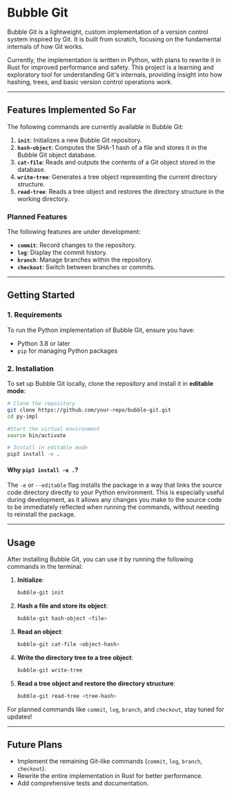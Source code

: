 # Bubble Git

Bubble Git is a lightweight, custom implementation of a version control system inspired by Git. It is built from scratch, focusing on the fundamental internals of how Git works. 

Currently, the implementation is written in Python, with plans to rewrite it in Rust for improved performance and safety. This project is a learning and exploratory tool for understanding Git's internals, providing insight into how hashing, trees, and basic version control operations work.

---

## **Features Implemented So Far**

The following commands are currently available in Bubble Git:

1. **`init`**: Initializes a new Bubble Git repository.
2. **`hash-object`**: Computes the SHA-1 hash of a file and stores it in the Bubble Git object database.
3. **`cat-file`**: Reads and outputs the contents of a Git object stored in the database.
4. **`write-tree`**: Generates a tree object representing the current directory structure.
5. **`read-tree`**: Reads a tree object and restores the directory structure in the working directory.

### **Planned Features**
The following features are under development:

- **`commit`**: Record changes to the repository.
- **`log`**: Display the commit history.
- **`branch`**: Manage branches within the repository.
- **`checkout`**: Switch between branches or commits.

---

## **Getting Started**

### **1. Requirements**
To run the Python implementation of Bubble Git, ensure you have:
- Python 3.8 or later
- `pip` for managing Python packages

### **2. Installation**
To set up Bubble Git locally, clone the repository and install it in **editable mode**:

```bash
# Clone the repository
git clone https://github.com/your-repo/bubble-git.git
cd py-impl

#Start the virtual environment
source bin/activate

# Install in editable mode
pip3 install -e .
```

#### **Why `pip3 install -e .`?**
The `-e` or `--editable` flag installs the package in a way that links the source code directory directly to your Python environment. This is especially useful during development, as it allows any changes you make to the source code to be immediately reflected when running the commands, without needing to reinstall the package.

---

## **Usage**

After installing Bubble Git, you can use it by running the following commands in the terminal:

1. **Initialize**:
   ```bash
   bubble-git init
   ```

2. **Hash a file and store its object**:
   ```bash
   bubble-git hash-object <file>
   ```

3. **Read an object**:
   ```bash
   bubble-git cat-file <object-hash>
   ```

4. **Write the directory tree to a tree object**:
   ```bash
   bubble-git write-tree
   ```

5. **Read a tree object and restore the directory structure**:
   ```bash
   bubble-git read-tree <tree-hash>
   ```

For planned commands like `commit`, `log`, `branch`, and `checkout`, stay tuned for updates!

---

## **Future Plans**
- Implement the remaining Git-like commands (`commit`, `log`, `branch`, `checkout`).
- Rewrite the entire implementation in Rust for better performance.
- Add comprehensive tests and documentation.


